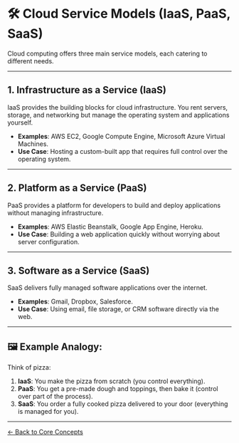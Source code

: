 # 🛠️ Cloud Service Models (IaaS, PaaS, SaaS)

Cloud computing offers three main service models, each catering to different needs.

---

## 1. **Infrastructure as a Service (IaaS)**
IaaS provides the building blocks for cloud infrastructure. You rent servers, storage, and networking but manage the operating system and applications yourself.

- **Examples**: AWS EC2, Google Compute Engine, Microsoft Azure Virtual Machines.
- **Use Case**: Hosting a custom-built app that requires full control over the operating system.

---

## 2. **Platform as a Service (PaaS)**
PaaS provides a platform for developers to build and deploy applications without managing infrastructure.

- **Examples**: AWS Elastic Beanstalk, Google App Engine, Heroku.
- **Use Case**: Building a web application quickly without worrying about server configuration.

---

## 3. **Software as a Service (SaaS)**
SaaS delivers fully managed software applications over the internet.

- **Examples**: Gmail, Dropbox, Salesforce.
- **Use Case**: Using email, file storage, or CRM software directly via the web.

---

## 🖼️ Example Analogy:
Think of pizza:
1. **IaaS**: You make the pizza from scratch (you control everything).
2. **PaaS**: You get a pre-made dough and toppings, then bake it (control over part of the process).
3. **SaaS**: You order a fully cooked pizza delivered to your door (everything is managed for you).

---

[← Back to Core Concepts](README.md)
